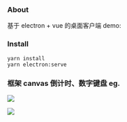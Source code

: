 ### About

基于 electron + vue 的桌面客户端 demo:

### Install

```
yarn install
yarn electron:serve
```

### 框架 canvas 倒计时、数字键盘 eg.

![](https://cdn.zhufu250.com/eryuan1.png)

![](https://cdn.zhufu250.com/eryuan2.png)
